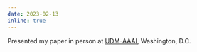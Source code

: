 ```yaml
---
date: 2023-02-13
inline: true
---
```


Presented my paper in person at <a href="https://charliezhaoyinpeng.github.io/UDM-AAAI23/">UDM-AAAI</a>, Washington, D.C.